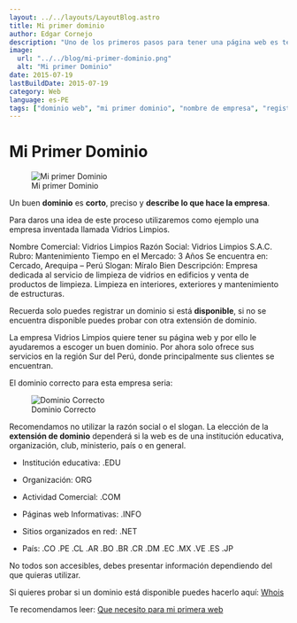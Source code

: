 ```yaml
---
layout: ../../layouts/LayoutBlog.astro
title: Mi primer dominio
author: Edgar Cornejo
description: "Uno de los primeros pasos para tener una página web es tener un dominio. Normalmente siempre se opta por poner el nombre de la empresa, como veras en Internet mayoritariamente se hace esto."
image:
  url: "../../blog/mi-primer-dominio.png"
  alt: "Mi primer Dominio"
date: 2015-07-19
lastBuildDate: 2015-07-19
category: Web
language: es-PE
tags: ["dominio web", "mi primer dominio", "nombre de empresa", "registrar un dominio"]
---
```


# Mi Primer Dominio

<figure>
  <img src="../../blog/mi-primer-dominio.png" alt="Mi primer Dominio"/>
  <figcaption>Mi primer Dominio</figcaption>
</figure>

Un buen **dominio** es **corto**, preciso y **describe lo que hace la empresa**.

Para daros una idea de este proceso utilizaremos como ejemplo una empresa inventada llamada Vidrios Limpios.

Nombre Comercial: Vidrios Limpios
Razón Social: Vidrios Limpios S.A.C.
Rubro: Mantenimiento
Tiempo en el Mercado: 3 Años
Se encuentra en: Cercado, Arequipa – Perú
Slogan: Míralo Bien
Descripción: Empresa dedicada al servicio de limpieza de vidrios en edificios y venta de productos de limpieza. Limpieza en interiores, exteriores y mantenimiento de estructuras.

Recuerda solo puedes registrar un dominio si está **disponible**, si no se encuentra disponible puedes probar con otra extensión de dominio.

La empresa Vidrios Limpios quiere tener su página web y por ello le ayudaremos a escoger un buen dominio. Por ahora solo ofrece sus servicios en la región Sur del Perú, donde principalmente sus clientes se encuentran.

El dominio correcto para esta empresa seria:

<figure>
  <img src="../../blog/dominio-correcto.png" alt="Dominio Correcto"/>
  <figcaption>Dominio Correcto</figcaption>
</figure>

Recomendamos no utilizar la razón social o el slogan. La elección de la **extensión de dominio** dependerá si la web es de una institución educativa, organización, club, ministerio, país o en general.

- Institución educativa: .EDU  

- Organización: ORG

- Actividad Comercial: .COM

- Páginas web Informativas: .INFO

- Sitios organizados en red: .NET

- País: .CO .PE .CL .AR .BO .BR .CR .DM .EC .MX .VE .ES .JP

No todos son accesibles, debes presentar información dependiendo del que quieras utilizar.

Si quieres probar si un dominio está disponible puedes hacerlo aquí: <a href="https://www.whois.net" title="Whois" target="_blank">Whois</a>

Te recomendamos leer: [Que necesito para mi primera web](http://www.edgarcornejo.com/publicaciones/que-necesito-para-mi-primera-web "Que necesito para mi primera web")
